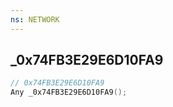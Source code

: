 ```yaml
---
ns: NETWORK
---
```

## _0x74FB3E29E6D10FA9

```c
// 0x74FB3E29E6D10FA9
Any _0x74FB3E29E6D10FA9();
```

